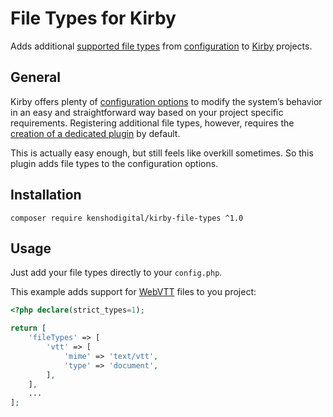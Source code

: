 # File Types for Kirby

Adds additional [supported file types][1] from [configuration][2] to [Kirby][3] projects.

## General

Kirby offers plenty of [configuration options][4] to modify the system’s behavior in an easy and straightforward way based on your project specific requirements. Registering additional file types, however, requires the [creation of a dedicated plugin][5] by default.

This is actually easy enough, but still feels like overkill sometimes. So this plugin adds file types to the configuration options.

## Installation

```shell
composer require kenshodigital/kirby-file-types ^1.0
```

## Usage

Just add your file types directly to your `config.php`. 

This example adds support for [WebVTT][6] files to you project:

```php
<?php declare(strict_types=1); 

return [
    'fileTypes' => [
        'vtt' => [
            'mime' => 'text/vtt',
            'type' => 'document',
        ],
    ],
    ...
];
```

[1]: https://getkirby.com/docs/guide/files#supported-file-types
[2]: https://getkirby.com/docs/guide/configuration
[3]: https://getkirby.com
[4]: https://getkirby.com/docs/guide/configuration#using-options__all-configuration-options
[5]: https://getkirby.com/docs/reference/plugins/extensions/file-types#registering-a-new-file-type
[6]: https://developer.mozilla.org/en-US/docs/Web/API/WebVTT_API
